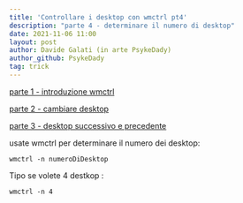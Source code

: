 ```yaml
---
title: 'Controllare i desktop con wmctrl pt4'
description: "parte 4 - determinare il numero di desktop"
date: 2021-11-06 11:00
layout: post
author: Davide Galati (in arte PsykeDady)
author_github: PsykeDady
tag: trick
---
```


[parte 1 - introduzione wmctrl](https://feed.linuxpeople.org/posts/wmctrl-desktop-pt1)  

[parte 2 - cambiare desktop](https://feed.linuxpeople.org/posts/wmctrl-desktop-pt2)  

[parte 3 - desktop successivo e precedente](https://feed.linuxpeople.org/posts/wmctrl-desktop-pt3)  

usate wmctrl per determinare il numero dei desktop: 

```
wmctrl -n numeroDiDesktop
```

Tipo se volete 4 destkop : 
```
wmctrl -n 4
```


